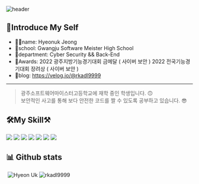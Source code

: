 ![header](https://capsule-render.vercel.app/api?type=waving&color=gradient&height=300&section=header&text=Hyeon%20Uk&fontSize=85)
## 📝Introduce My Self
* 🙋‍♂️name: Hyeonuk Jeong
* 💒school: Gwangju Software Meister High School
* 🎨department: Cyber Security && Back-End
* 🥇Awards: 2022 광주지방기능경기대회 금메달 ( 사이버 보안 )
            2022 전국기능경기대회 장려상 ( 사이버 보안 )
* 📝blog: https://velog.io/@rkadl9999
---
>광주소프트웨어마이스터고등학교에 재학 중인 학생입니다. 🙃   
보안적인 사고를 통해 보다 안전한 코드를 짤 수 있도록 공부하고 있습니다. 😎

## 🛠My Skill⚒
<img src="https://img.shields.io/badge/C-A0AFFF?style=flat-square&logo=C&logoColor=white"/> </a><img src="https://img.shields.io/badge/Linux-828282?style=flat-square&logo=Linux&logoColor=white"/> </a> <img src="https://img.shields.io/badge/Python-FABCBC?style=flat-square&logo=Python&logoColor=white"/> </a> <img src="https://img.shields.io/badge/Java-51FFA6?style=flat-square&logo=Java&logoColor=white"/> </a> <img src="https://img.shields.io/badge/Flask-dcdcdc?style=flat-square&logo=flask&logoColor=white"/> </a> <img src="https://img.shields.io/badge/Node.js-8878CD?style=flat-square&logo=node.js&logoColor=white"/> </a> <img src="https://img.shields.io/badge/Spring Boot-7DF4B2?style=flat-square&logo=spring&logoColor=black"/> </a> 
## 📊 Github stats
 <p>&nbsp;<img align="center" src="https://github-readme-stats.vercel.app/api?username=rkadl9999&theme=chartreuse-white&show_icons=true&locale=en" alt="Hyeon Uk" />&nbsp;<img align="center" src="https://github-readme-stats.vercel.app/api/top-langs?username=rkadl9999&show_icons=true&locale=en&" alt="rkadl9999" /></p>
<!--
**rkadl9999/rkadl9999** is a ✨ _special_ ✨ repository because its `README.md` (this file) appears on your GitHub profile.

Here are some ideas to get you started:

- 🔭 I’m currently working on ...
- 🌱 I’m currently learning ...
- 👯 I’m looking to collaborate on ...
- 🤔 I’m looking for help with ...
- 💬 Ask me about ...
- 📫 How to reach me: ...
- 😄 Pronouns: ...
- ⚡ Fun fact: ...
-->
